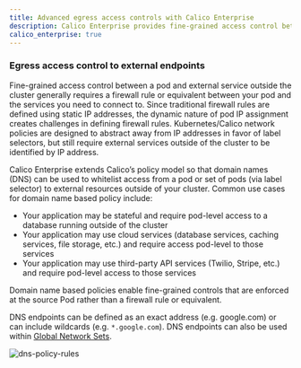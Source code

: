 ```yaml
---
title: Advanced egress access controls with Calico Enterprise
description: Calico Enterprise provides fine-grained access control between a pod and external services using DNS.
calico_enterprise: true
---
```


### Egress access control to external endpoints

Fine-grained access control between a pod and external service outside the cluster generally requires a firewall rule or equivalent between your pod and the services you need to connect to. Since traditional firewall rules are defined using static IP addresses, the dynamic nature of pod IP assignment creates challenges in defining firewall rules. Kubernetes/Calico network policies are designed to abstract away from IP addresses in favor of label selectors, but still require external services outside of the cluster to be identified by IP address.

Calico Enterprise extends Calico’s policy model so that domain names (DNS) can be used to whitelist access from a pod or set of pods (via label selector) to external resources outside of your cluster. Common use cases for domain name based policy include:

- Your application may be stateful and require pod-level access to a database running outside of the cluster
- Your application may use cloud services (database services, caching services, file storage, etc.) and require access pod-level to those services
- Your application may use third-party API services (Twilio, Stripe, etc.) and require pod-level access to those services

Domain name based policies enable fine-grained controls that are enforced at the source Pod rather than a firewall rule or equivalent.

DNS endpoints can be defined as an exact address (e.g. google.com) or can include wildcards (e.g. `*.google.com`). DNS endpoints can also be used within [Global Network Sets]({{site.baseurl}}/reference/resources/globalnetworkset).

![dns-policy-rules]({{site.baseurl}}/images/dns-policy-rules.png)
